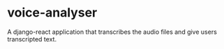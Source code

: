 # voice-analyser
A django-react application that transcribes the audio files and give users transcripted text.
